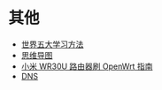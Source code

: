 # 其他

- [世界五大学习方法](./世界五大学习方法.md)
- [思维导图](./思维导图.md)
- [小米 WR30U 路由器刷 OpenWrt 指南](./Xiaomi_WR30U_OpenWrt.md)
- [DNS](./DNS.md)
